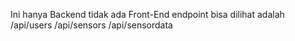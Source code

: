 Ini hanya Backend tidak ada Front-End
endpoint bisa dilihat adalah
/api/users
/api/sensors
/api/sensordata

